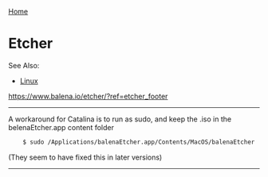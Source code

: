 [Home](Readme.md)
# Etcher

See Also:

  - [Linux](Linux.md)


https://www.balena.io/etcher/?ref=etcher_footer

---

A workaround for Catalina is to run as sudo, and keep the .iso in the belenaEtcher.app content folder

```bash
    $ sudo /Applications/balenaEtcher.app/Contents/MacOS/balenaEtcher
```

(They seem to have fixed this in later versions)

---
